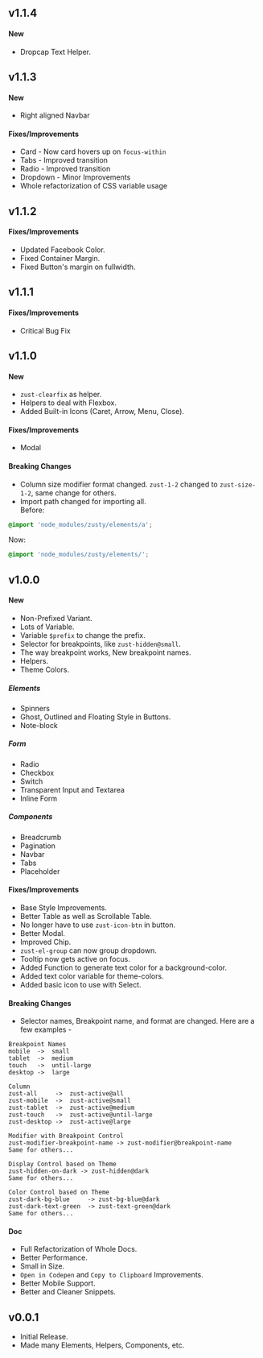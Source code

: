 ## v1.1.4
#### New
- Dropcap Text Helper.

## v1.1.3
#### New
- Right aligned Navbar

#### Fixes/Improvements
- Card - Now card hovers up on `focus-within`
- Tabs - Improved transition
- Radio - Improved transition
- Dropdown - Minor Improvements
- Whole refactorization of CSS variable usage

## v1.1.2
#### Fixes/Improvements
- Updated Facebook Color.
- Fixed Container Margin.
- Fixed Button's margin on fullwidth.

## v1.1.1
#### Fixes/Improvements
- Critical Bug Fix

## v1.1.0
#### New
- `zust-clearfix` as helper.
- Helpers to deal with Flexbox.
- Added Built-in Icons (Caret, Arrow, Menu, Close).

#### Fixes/Improvements
- Modal

#### Breaking Changes
- Column size modifier format changed. `zust-1-2` changed to `zust-size-1-2`, same change for others.
- Import path changed for importing all.<br>
Before:
```scss
@import 'node_modules/zusty/elements/a';
```
Now:
```scss
@import 'node_modules/zusty/elements/';
```



## v1.0.0
#### New
- Non-Prefixed Variant.
- Lots of Variable.
- Variable `$prefix` to change the prefix.
- Selector for breakpoints, like `zust-hidden@small`.
- The way breakpoint works, New breakpoint names.
- Helpers.
- Theme Colors.
##### Elements
- Spinners
- Ghost, Outlined and Floating Style in Buttons.
- Note-block
##### Form
- Radio
- Checkbox
- Switch
- Transparent Input and Textarea
- Inline Form
##### Components
- Breadcrumb
- Pagination
- Navbar
- Tabs
- Placeholder

#### Fixes/Improvements
- Base Style Improvements.
- Better Table as well as Scrollable Table.
- No longer have to use `zust-icon-btn` in button.
- Better Modal.
- Improved Chip.
- `zust-el-group` can now group dropdown.
- Tooltip now gets active on focus.
- Added Function to generate text color for a background-color.
- Added text color variable for theme-colors.
- Added basic icon to use with Select.

#### Breaking Changes
- Selector names, Breakpoint name, and format are changed. Here are a few examples -
```
Breakpoint Names
mobile  ->  small
tablet  ->  medium
touch   ->  until-large
desktop ->  large

Column
zust-all     ->  zust-active@all
zust-mobile  ->  zust-active@small
zust-tablet  ->  zust-active@medium
zust-touch   ->  zust-active@until-large
zust-desktop ->  zust-active@large

Modifier with Breakpoint Control
zust-modifier-breakpoint-name -> zust-modifier@breakpoint-name
Same for others...

Display Control based on Theme
zust-hidden-on-dark -> zust-hidden@dark
Same for others...

Color Control based on Theme
zust-dark-bg-blue     -> zust-bg-blue@dark
zust-dark-text-green  -> zust-text-green@dark
Same for others...
```

#### Doc
- Full Refactorization of Whole Docs.
- Better Performance.
- Small in Size.
- `Open in Codepen` and `Copy to Clipboard` Improvements.
- Better Mobile Support.
- Better and Cleaner Snippets.

## v0.0.1
- Initial Release.
- Made many Elements, Helpers, Components, etc.
